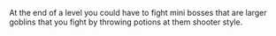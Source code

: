 At the end of a level you could have to fight mini bosses that are larger goblins that you fight by throwing potions at them shooter style.
